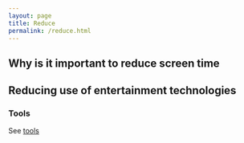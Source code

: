```yaml
---
layout: page
title: Reduce
permalink: /reduce.html
---
```


## Why is it important to reduce screen time


## Reducing use of entertainment technologies


### Tools
See <a href="/tools">tools</a>